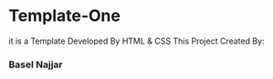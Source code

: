 # Template-One
it is a Template Developed By HTML &amp; CSS
This Project Created By: <h3>Basel Najjar </h3>
